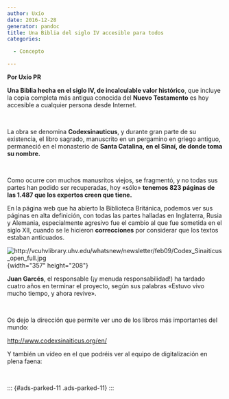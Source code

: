 ```yaml
---
author: Uxío
date: 2016-12-28
generator: pandoc
title: Una Biblia del siglo IV accesible para todos
categories:

  - Concepto

---
```




**Por Uxío PR**

**Una Biblia hecha en el siglo IV, de incalculable valor histórico**,
que incluye la copia completa más antigua conocida del **Nuevo
Testamento** es hoy accesible a cualquier persona desde Internet.

 

La obra se denomina **Codexsinauticus**, y durante gran parte de su
existencia, el libro sagrado, manuscrito en un pergamino en griego
antiguo, permaneció en el monasterio de **Santa Catalina, en el Sinaí,
de donde toma su nombre.**

 

Como ocurre con muchos manusritos viejos, se fragmentó, y no todas sus
partes han podido ser recuperadas, hoy «sólo» **tenemos 823 páginas de
las 1.487 que los expertos creen que tiene.**

En la página web que ha abierto la Biblioteca Británica, podemos ver sus
páginas en alta definición, con todas las partes halladas en Inglaterra,
Rusia y Alemania, especialmente agresivo fue el cambio al que fue
sometida en el siglo XII, cuando se le hicieron **correcciones** por
considerar que los textos estaban anticuados.

![](http://vcuhvlibrary.uhv.edu/whatsnew/newsletter/feb09/Codex_Sinaiticus_open_full.jpg?v=1259878943293 "http://vcuhvlibrary.uhv.edu/whatsnew/newsletter/feb09/Codex_Sinaiticus_open_full.jpg"){width="357"
height="208"}

**Juan Garcés**, el responsable (¡y menuda responsabilidad!) ha tardado
cuatro años en terminar el proyecto, según sus palabras «Estuvo vivo
mucho tiempo, y ahora revive».

 

Os dejo la dirección que permite ver uno de los libros más importantes
del mundo:

<http://www.codexsinaiticus.org/en/>

Y también un vídeo en el que podréis ver al equipo de digitalización en
plena faena:

 

::: {#ads-parked-11 .ads-parked-11}
:::
